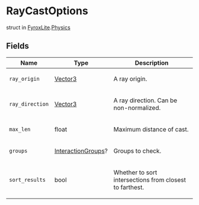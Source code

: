 # RayCastOptions
struct in [FyroxLite](../../scripting_api.md).[Physics](../Physics.md)

## Fields
| Name | Type | Description |
|---|---|---|
| `ray_origin` | [Vector3](../Math/Vector3.md) | <p>A ray origin.</p> |
| `ray_direction` | [Vector3](../Math/Vector3.md) | <p>A ray direction. Can be non-normalized.</p> |
| `max_len` | float | <p>Maximum distance of cast.</p> |
| `groups` | [InteractionGroups](../Physics/InteractionGroups.md)? | <p>Groups to check.</p> |
| `sort_results` | bool | <p>Whether to sort intersections from closest to farthest.</p> |
